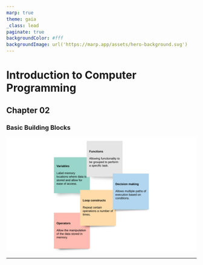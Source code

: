 ```yaml
---
marp: true
theme: gaia
_class: lead
paginate: true
backgroundColor: #fff
backgroundImage: url('https://marp.app/assets/hero-background.svg')
---
```


# **Introduction to Computer Programming**

## Chapter 02

### Basic Building Blocks

![bg right:30% 90%](./img/building_blocks.png)

---
